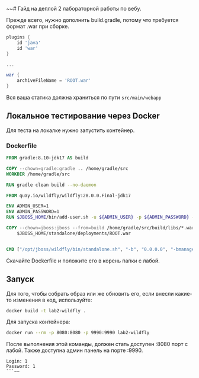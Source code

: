 ~~# Гайд на деплой 2 лабораторной работы по вебу.

Прежде всего, нужно дополнить build.gradle, потому что требуется формат .war при сборке.

````groovy
plugins {
    id 'java'
    id 'war'
}

...

war {
    archiveFileName = 'ROOT.war'
}
````

Вся ваша статика должна храниться по пути `src/main/webapp`

## Локальное тестирование через Docker

Для теста на локалке нужно запустить контейнер.

### Dockerfile

```dockerfile
FROM gradle:8.10-jdk17 AS build

COPY --chown=gradle:gradle .. /home/gradle/src
WORKDIR /home/gradle/src

RUN gradle clean build --no-daemon

FROM quay.io/wildfly/wildfly:28.0.0.Final-jdk17

ENV ADMIN_USER=1
ENV ADMIN_PASSWORD=1
RUN $JBOSS_HOME/bin/add-user.sh -u ${ADMIN_USER} -p ${ADMIN_PASSWORD} --silent

COPY --chown=jboss:jboss --from=build /home/gradle/src/build/libs/*.war \
    $JBOSS_HOME/standalone/deployments/ROOT.war


CMD ["/opt/jboss/wildfly/bin/standalone.sh", "-b", "0.0.0.0", "-bmanagement", "0.0.0.0"]
```

Скачайте Dockerfile и положите его в корень папки с лабой.

## Запуск

Для того, чтобы собрать образ или же обновить его, если внесли какие-то изменения в код, используйте:

```bash
docker build -t lab2-wildfly . 
```

Для запуска контейнера:

```bash
docker run --rm -p 8080:8080 -p 9990:9990 lab2-wildfly
```

После выполнения этой команды, должен стать доступен :8080 порт с лабой. 
Также доступна админ панель на порте :9990.

```
Login: 1
Password: 1
```~~
